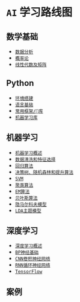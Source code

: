 # `AI` 学习路线图

## 数学基础

- [`数据分析`]()
- [`概率论`]()
- [`线性代数及矩阵`]()

## Python

- [`环境搭建`]()
- [`语言基础`]()
- [`常用框架/库`]()
- [`机器学习库`]()

## 机器学习

- [`机器学习概述`]()
- [`数据清洗和特征选择`]()
- [`回归算法`]()
- [`决策树、随机森林和提升算法`]()
- [`SVM`]()
- [`聚类算法`]()
- [`EM算法`]()
- [`贝叶斯算法`]()
- [`隐马尔科夫模型`]()
- [`LDA主题模型`]()

## 深度学习

- [`深度学习概述`]()
- [`BP神经基础`]()
- [`CNN卷积神经网络`]()
- [`RNN循环神经网络`]()
- [`TensorFlow`]()

## 案例
